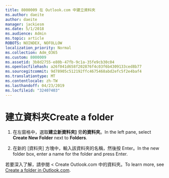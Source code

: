 ```yaml
---
title: 8000009 在 Outlook.com 中建立資料夾
ms.author: daeite
author: daeite
manager: jackiesm
ms.date: 5/1/2018
ms.audience: Admin
ms.topic: article
ROBOTS: NOINDEX, NOFOLLOW
localization_priority: Normal
ms.collection: Adm_O365
ms.custom: 8000009
ms.assetid: 3b8d2755-e80b-47fb-9c1a-35fe9cb30c04
ms.openlocfilehash: a26f041d658f202876f4c03f6b4309133ced8b77
ms.sourcegitcommit: 9d78905c512192ffc4675468abd2efc5f2e4baf4
ms.translationtype: MT
ms.contentlocale: zh-TW
ms.lasthandoff: 04/23/2019
ms.locfileid: "32407403"
---
```

# <a name="create-a-folder"></a><span data-ttu-id="292a4-102">建立資料夾</span><span class="sxs-lookup"><span data-stu-id="292a4-102">Create a folder</span></span>

1. <span data-ttu-id="292a4-103">在左窗格中，選取**建立新資料夾]** 旁**的資料夾**。</span><span class="sxs-lookup"><span data-stu-id="292a4-103">In the left pane, select **Create New Folder** next to **Folders**.</span></span> 
    
2. <span data-ttu-id="292a4-104">在新的 [資料夾] 方塊中，輸入該資料夾的名稱，然後按 Enter。</span><span class="sxs-lookup"><span data-stu-id="292a4-104">In the new folder box, enter a name for the folder and press Enter.</span></span>
    
<span data-ttu-id="292a4-105">若要深入了解，請參閱 < <b0>Create Outlook.com 中的資料夾</b0>。</span><span class="sxs-lookup"><span data-stu-id="292a4-105">To learn more, see [Create a folder in Outlook.com](https://go.microsoft.com/fwlink/p/?linkid=873114).</span></span>
  

